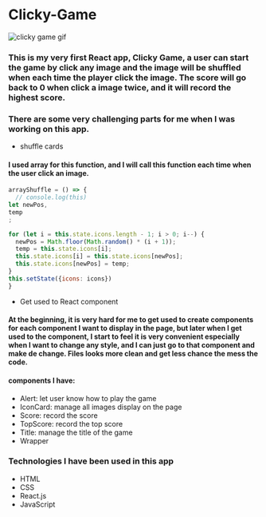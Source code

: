 # Clicky-Game

![clicky game gif](my-app/1.gif)

### This is my very first React app, Clicky Game, a user can start the game by click any image and the image will be shuffled when each time the player click the image. The score will go back to 0 when click a image twice, and it will record the highest score.

### There are some very challenging parts for me when I was working on this app.
- shuffle cards
#### I used array for this function, and I will call this function each time when the user click an image.
``` javascript
arrayShuffle = () => {
  // console.log(this)
let newPos,
temp
;

for (let i = this.state.icons.length - 1; i > 0; i--) {
  newPos = Math.floor(Math.random() * (i + 1));
  temp = this.state.icons[i];
  this.state.icons[i] = this.state.icons[newPos];
  this.state.icons[newPos] = temp;
}
this.setState({icons: icons})
} 
```
- Get used to React component
#### At the beginning, it is very hard for me to get used to create components for each component I want to display in the page, but later when I get used to the component, I start to feel it is very convenient especially when I want to change any style, and I can just go to that component and make de change. Files looks more clean and get less chance the mess the code.

#### components I have:
- Alert: let user know how to play the game
- IconCard: manage all images display on the page
- Score: record the score
- TopScore: record the top score
- Title: manage the title of the game
- Wrapper

### Technologies I have been used in this app
- HTML
- CSS
- React.js
- JavaScript
